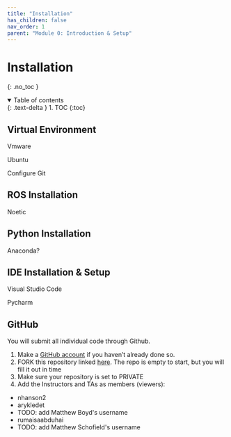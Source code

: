 ```yaml
---
title: "Installation"
has_children: false
nav_order: 1
parent: "Module 0: Introduction & Setup"
---
```


# Installation
{: .no_toc }

<details open markdown="block">
  <summary>
    Table of contents
  </summary>
  {: .text-delta }
1. TOC
{:toc}
</details>

## Virtual Environment

Vmware

Ubuntu

Configure Git

## ROS Installation

Noetic

## Python Installation

Anaconda?

## IDE Installation & Setup

Visual Studio Code

Pycharm

## GitHub

You will submit all individual code through Github.

1. Make a [GitHub account](https://github.com/) if you haven’t already done so.
2. FORK this repository linked [here](https://github.com/BWSI-UAV/BWSI_Student_Code). The repo is empty to start, but you will fill it out in time
3. Make sure your repository is set to PRIVATE
4. Add the Instructors and TAs as members (viewers):
  - nhanson2
  - arykledet
  - TODO: add Matthew Boyd's username
  - rumaisaabduhai
  - TODO: add Matthew Schofield's username